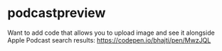 # podcastpreview

Want to add code that allows you to upload image and see it alongside Apple Podcast search results:
https://codepen.io/bhajti/pen/MwzJQL
